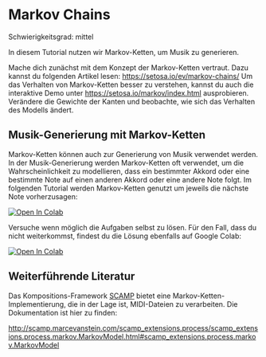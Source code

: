 # Markov Chains

Schwierigkeitsgrad: mittel

In diesem Tutorial nutzen wir Markov-Ketten, um Musik zu generieren.

Mache dich zunächst mit dem Konzept der Markov-Ketten vertraut. Dazu kannst du folgenden Artikel lesen: https://setosa.io/ev/markov-chains/
Um das Verhalten von Markov-Ketten besser zu verstehen, kannst du auch die interaktive Demo unter https://setosa.io/markov/index.html ausprobieren. Verändere die Gewichte der Kanten und beobachte, wie sich das Verhalten des Modells ändert.

## Musik-Generierung mit Markov-Ketten

Markov-Ketten können auch zur Generierung von Musik verwendet werden. In der Musik-Generierung werden Markov-Ketten oft verwendet, um die Wahrscheinlichkeit zu modellieren, dass ein bestimmter Akkord oder eine bestimmte Note auf einen anderen Akkord oder eine andere Note folgt. Im folgenden Tutorial werden Markov-Ketten genutzt um jeweils die nächste Note vorherzusagen:

[![Open In Colab][colab-badge]][colab-notebook1]

[colab-notebook1]: <exercises/medium/03 - Markov Chains/Markov-Chains.ipynb>
[colab-badge]: <https://colab.research.google.com/assets/colab-badge.svg>

Versuche wenn möglich die Aufgaben selbst zu lösen. Für den Fall, dass du nicht weiterkommst, findest du die Lösung ebenfalls auf Google Colab:

[![Open In Colab][colab-badge]][colab-notebook2]

[colab-notebook2]: <exercises/medium/03 - Markov Chains/Markov_Chains_solution.ipynb>
[colab-badge]: <https://colab.research.google.com/assets/colab-badge.svg>


## Weiterführende Literatur

Das Kompositions-Framework [SCAMP](http://scamp.marcevanstein.com/index.html) bietet eine Markov-Ketten-Implementierung, die in der Lage ist, MIDI-Dateien zu verarbeiten. Die Dokumentation ist hier zu finden:

http://scamp.marcevanstein.com/scamp_extensions.process/scamp_extensions.process.markov.MarkovModel.html#scamp_extensions.process.markov.MarkovModel